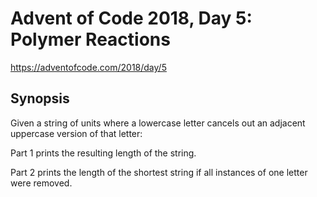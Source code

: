 # Advent of Code 2018, Day 5: Polymer Reactions

https://adventofcode.com/2018/day/5

## Synopsis

Given a string of units where a lowercase letter cancels out an adjacent uppercase version of that letter:

Part 1 prints the resulting length of the string.

Part 2 prints the length of the shortest string if all instances of one letter were removed.
